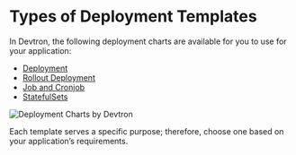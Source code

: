 # Types of Deployment Templates

In Devtron, the following deployment charts are available for you to use for your application:

* [Deployment](deployment.md)
* [Rollout Deployment](rollout-deployment.md)
* [Job and Cronjob](job-and-cronjob.md)
* [StatefulSets](statefulset.md) 

![Deployment Charts by Devtron](https://devtron-public-asset.s3.us-east-2.amazonaws.com/images/creating-application/deployment-template-types/select-devtron-chart.gif)

Each template serves a specific purpose; therefore, choose one based on your application’s requirements.